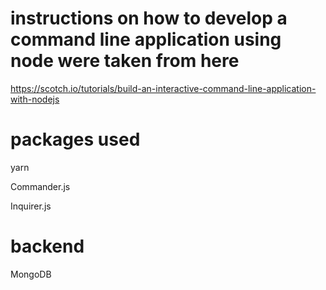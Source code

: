 # instructions on how to develop a command line application using node were taken from here
 https://scotch.io/tutorials/build-an-interactive-command-line-application-with-nodejs

 # packages used

 yarn

 Commander.js

 Inquirer.js

 # backend

 MongoDB